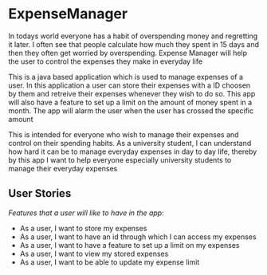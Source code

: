
# ExpenseManager
In todays world everyone has a habit of overspending money and regretting it later. I often see that people calculate
how much they spent in 15 days and then they often get worried by overspending. Expense Manager will help the user to
control the expenses they make in everyday life


This is a java based application which is used to manage expenses of a user.
In this application a user can store their expenses with a ID choosen by them and retreive their expenses whenever 
they wish to do so. This app will also have a feature to set up a limit on the amount of money spent in a month. The app
will alarm the user when the user has crossed the specific amount

This is intended for everyone who wish to manage their expenses and 
control on their spending habits. As a university student, I can understand how hard it can be to manage everyday 
expenses in day to day life, thereby by this app I want to help everyone especially university students to manage their 
everyday expenses


## User Stories

*Features that a user will like to have in the app*:
- As a user, I want to store my expenses
- As a user, I want to have an id through which I can access my expenses
- As a user, I want to have a feature to set up a limit on my expenses 
- As a user, I want to view my stored expenses
- As a user, I want to be able to update my expense limit